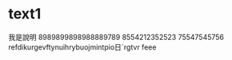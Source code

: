 # text1
我是說明
8989899898988889789
8554212352523
75547545756
refdikurgevftynuihrybuojmintpio日ˊrgtvr
feee
